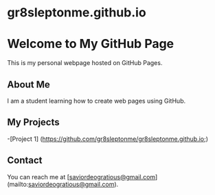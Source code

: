 # gr8sleptonme.github.io
# Welcome to My GitHub Page
This is my personal webpage hosted on GitHub Pages.
## About Me 
I am a student learning how to create web pages using GitHub.
## My Projects
-[Project 1]
(https://github.com/gr8sleptonme/gr8sleptonme.github.io;)
## Contact
You can reach me at [saviordeogratious@gmail.com]
(mailto:saviordeogratious@gmail.com).
